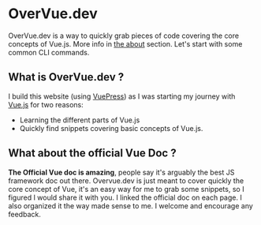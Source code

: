 # OverVue.dev

OverVue.dev is a way to quickly grab pieces of code covering the core concepts of Vue.js. More info in [the about](/about) section. Let's start with some common CLI commands.

## What is OverVue.dev ?

I build this website (using [VuePress](https://vuepress.vuejs.org/)) as I was starting my journey with [Vue.js](https://vuejs.org/) for two reasons:

- Learning the different parts of Vue.js
- Quickly find snippets covering basic concepts of Vue.js.

## What about the official Vue Doc ?

**The Official Vue doc is amazing**, people say it's arguably the best JS framework doc out there. Overvue.dev is just meant to cover quickly the core concept of Vue, it's an easy way for me to grab some snippets, so I figured I would share it with you. I linked the official doc on each page. I also organized it the way made sense to me. I welcome and encourage any feedback.
